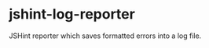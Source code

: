jshint-log-reporter
===================

JSHint reporter which saves formatted errors into a log file.
